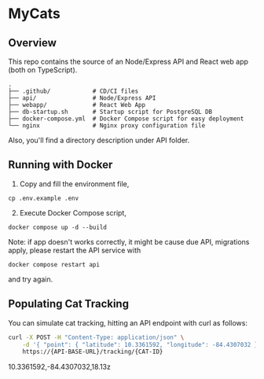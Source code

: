 # MyCats

## Overview
This repo contains the source of an Node/Express API and React web app (both on TypeScript).

```
.
├── .github/            # CD/CI files
├── api/                # Node/Express API
├── webapp/             # React Web App
├── db-startup.sh       # Startup script for PostgreSQL DB
├── docker-compose.yml  # Docker Compose script for easy deployment
└── nginx               # Nginx proxy configuration file
```


Also, you'll find a directory description under API folder.

## Running with Docker
1. Copy and fill the environment file,
```
cp .env.example .env
```
2. Execute Docker Compose script,
```
docker compose up -d --build
```
Note: if app doesn't works correctly, it might be cause due API, migrations apply,
please restart the API service with
```
docker compose restart api
```
and try again.

## Populating Cat Tracking
You can simulate cat tracking, hitting an API endpoint with curl as follows:
```bash
curl -X POST -H "Content-Type: application/json" \
    -d '{ "point": { "latitude": 10.3361592, "longitude": -84.4307032 } }' \
    https://{API-BASE-URL}/tracking/{CAT-ID}
```

10.3361592,-84.4307032,18.13z